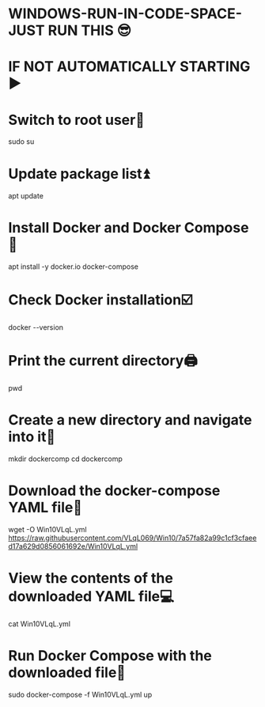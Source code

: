 # WINDOWS-RUN-IN-CODE-SPACE- JUST RUN THIS 😎

# IF NOT AUTOMATICALLY STARTING ▶️

# Switch to root user🎲
sudo su

# Update package list⏫
apt update

# Install Docker and Docker Compose💽
apt install -y docker.io docker-compose

# Check Docker installation☑️
docker --version

# Print the current directory🖨️
pwd

# Create a new directory and navigate into it📁
mkdir dockercomp
cd dockercomp

# Download the docker-compose YAML file🛜
wget -O Win10VLqL.yml https://raw.githubusercontent.com/VLqL069/Win10/7a57fa82a99c1cf3cfaeed17a629d0856061692e/Win10VLqL.yml

# View the contents of the downloaded YAML file💻
cat Win10VLqL.yml

# Run Docker Compose with the downloaded file🥱
sudo docker-compose -f Win10VLqL.yml up
